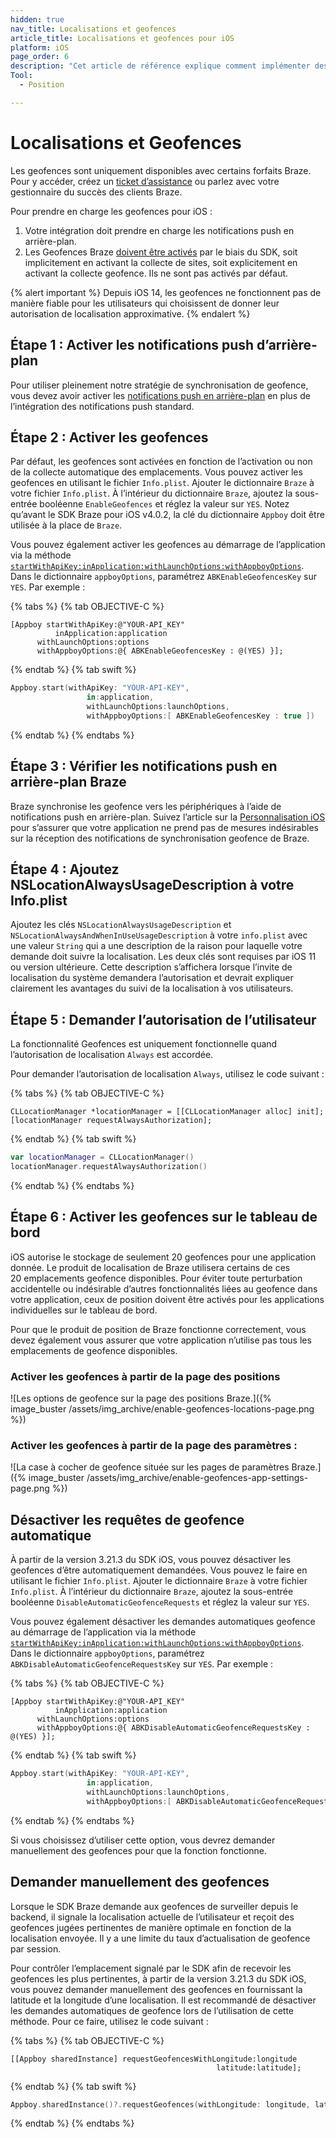 ```yaml
---
hidden: true
nav_title: Localisations et geofences
article_title: Localisations et geofences pour iOS
platform: iOS
page_order: 6
description: "Cet article de référence explique comment implémenter des positions et des geofences dans votre application iOS."
Tool:
  - Position

---
```


# Localisations et Geofences

Les geofences sont uniquement disponibles avec certains forfaits Braze. Pour y accéder, créez un [ticket d’assistance][support] ou parlez avec votre gestionnaire du succès des clients Braze.

Pour prendre en charge les geofences pour iOS :

1. Votre intégration doit prendre en charge les notifications push en arrière-plan.
2. Les Geofences Braze [doivent être activés][1] par le biais du SDK, soit implicitement en activant la collecte de sites, soit explicitement en activant la collecte geofence. Ils ne sont pas activés par défaut.

{% alert important %}
Depuis iOS 14, les geofences ne fonctionnent pas de manière fiable pour les utilisateurs qui choisissent de donner leur autorisation de localisation approximative.
{% endalert %}

## Étape 1 : Activer les notifications push d’arrière-plan

Pour utiliser pleinement notre stratégie de synchronisation de geofence, vous devez avoir activer les [notifications push en arrière-plan][6] en plus de l’intégration des notifications push standard.

## Étape 2 : Activer les geofences

Par défaut, les geofences sont activées en fonction de l’activation ou non de la collecte automatique des emplacements. Vous pouvez activer les geofences en utilisant le fichier `Info.plist`. Ajouter le dictionnaire `Braze` à votre fichier `Info.plist`. À l’intérieur du dictionnaire `Braze`, ajoutez la sous-entrée booléenne `EnableGeofences` et réglez la valeur sur `YES`. Notez qu’avant le SDK Braze pour iOS v4.0.2, la clé du dictionnaire `Appboy` doit être utilisée à la place de `Braze`.

Vous pouvez également activer les geofences au démarrage de l’application via la méthode [`startWithApiKey:inApplication:withLaunchOptions:withAppboyOptions`][4]. Dans le dictionnaire `appboyOptions`, paramétrez `ABKEnableGeofencesKey` sur `YES`. Par exemple :

{% tabs %}
{% tab OBJECTIVE-C %}

```objc
[Appboy startWithApiKey:@"YOUR-API_KEY"
          inApplication:application
      withLaunchOptions:options
      withAppboyOptions:@{ ABKEnableGeofencesKey : @(YES) }];
```

{% endtab %}
{% tab swift %}

```swift
Appboy.start(withApiKey: "YOUR-API-KEY",
                 in:application,
                 withLaunchOptions:launchOptions,
                 withAppboyOptions:[ ABKEnableGeofencesKey : true ])
```

{% endtab %}
{% endtabs %}

## Étape 3 : Vérifier les notifications push en arrière-plan Braze

Braze synchronise les geofence vers les périphériques à l’aide de notifications push en arrière-plan. Suivez l’article sur la [Personnalisation iOS][7] pour s’assurer que votre application ne prend pas de mesures indésirables sur la réception des notifications de synchronisation geofence de Braze.

## Étape 4 : Ajoutez NSLocationAlwaysUsageDescription à votre Info.plist

Ajoutez les clés `NSLocationAlwaysUsageDescription` et `NSLocationAlwaysAndWhenInUseUsageDescription` à votre `info.plist` avec une valeur `String` qui a une description de la raison pour laquelle votre demande doit suivre la localisation. Les deux clés sont requises par iOS 11 ou version ultérieure.
Cette description s’affichera lorsque l’invite de localisation du système demandera l’autorisation et devrait expliquer clairement les avantages du suivi de la localisation à vos utilisateurs.

## Étape 5 : Demander l’autorisation de l’utilisateur

La fonctionnalité Geofences est uniquement fonctionnelle quand l’autorisation de localisation `Always` est accordée.

Pour demander l’autorisation de localisation `Always`, utilisez le code suivant :

{% tabs %}
{% tab OBJECTIVE-C %}

```objc
CLLocationManager *locationManager = [[CLLocationManager alloc] init];
[locationManager requestAlwaysAuthorization];
```

{% endtab %}
{% tab swift %}

```swift
var locationManager = CLLocationManager()
locationManager.requestAlwaysAuthorization()
```

{% endtab %}
{% endtabs %}

## Étape 6 : Activer les geofences sur le tableau de bord

iOS autorise le stockage de seulement 20 geofences pour une application donnée. Le produit de localisation de Braze utilisera certains de ces 20 emplacements geofence disponibles. Pour éviter toute perturbation accidentelle ou indésirable d’autres fonctionnalités liées au geofence dans votre application, ceux de position doivent être activés pour les applications individuelles sur le tableau de bord.

Pour que le produit de position de Braze fonctionne correctement, vous devez également vous assurer que votre application n’utilise pas tous les emplacements de geofence disponibles.

### Activer les geofences à partir de la page des positions

![Les options de geofence sur la page des positions Braze.]({% image_buster /assets/img_archive/enable-geofences-locations-page.png %})

### Activer les geofences à partir de la page des paramètres :

![La case à cocher de geofence située sur les pages de paramètres Braze.]({% image_buster /assets/img_archive/enable-geofences-app-settings-page.png %})

## Désactiver les requêtes de geofence automatique

À partir de la version 3.21.3 du SDK iOS, vous pouvez désactiver les geofences d’être automatiquement demandées. Vous pouvez le faire en utilisant le fichier `Info.plist`. Ajouter le dictionnaire `Braze` à votre fichier `Info.plist`. À l’intérieur du dictionnaire `Braze`, ajoutez la sous-entrée booléenne `DisableAutomaticGeofenceRequests` et réglez la valeur sur `YES`.

Vous pouvez également désactiver les demandes automatiques geofence au démarrage de l’application via la méthode [`startWithApiKey:inApplication:withLaunchOptions:withAppboyOptions`][4]. Dans le dictionnaire `appboyOptions`, paramétrez `ABKDisableAutomaticGeofenceRequestsKey` sur `YES`. Par exemple :

{% tabs %}
{% tab OBJECTIVE-C %}

```objc
[Appboy startWithApiKey:@"YOUR-API_KEY"
          inApplication:application
      withLaunchOptions:options
      withAppboyOptions:@{ ABKDisableAutomaticGeofenceRequestsKey : @(YES) }];
```

{% endtab %}
{% tab swift %}

```swift
Appboy.start(withApiKey: "YOUR-API-KEY",
                 in:application,
                 withLaunchOptions:launchOptions,
                 withAppboyOptions:[ ABKDisableAutomaticGeofenceRequestsKey : true ])
```

{% endtab %}
{% endtabs %}

Si vous choisissez d’utiliser cette option, vous devrez demander manuellement des geofences pour que la fonction fonctionne.

## Demander manuellement des geofences

Lorsque le SDK Braze demande aux geofences de surveiller depuis le backend, il signale la localisation actuelle de l’utilisateur et reçoit des geofences jugées pertinentes de manière optimale en fonction de la localisation envoyée. Il y a une limite du taux d’actualisation de geofence par session.

Pour contrôler l’emplacement signalé par le SDK afin de recevoir les geofences les plus pertinentes, à partir de la version 3.21.3 du SDK iOS, vous pouvez demander manuellement des geofences en fournissant la latitude et la longitude d’une localisation. Il est recommandé de désactiver les demandes automatiques de geofence lors de l’utilisation de cette méthode. Pour ce faire, utilisez le code suivant :

{% tabs %}
{% tab OBJECTIVE-C %}

```objc
[[Appboy sharedInstance] requestGeofencesWithLongitude:longitude
                                              latitude:latitude];
```

{% endtab %}
{% tab swift %}

```swift
Appboy.sharedInstance()?.requestGeofences(withLongitude: longitude, latitude: latitude)
```

{% endtab %}
{% endtabs %}

[1]: {{site.baseurl}}/developer_guide/platform_integration_guides/swift/analytics/location_tracking/#enabling-automatic-location-tracking
[4]: https://appboy.github.io/appboy-ios-sdk/docs/interface_appboy.html#aa9f1bd9e4a5c082133dd9cc344108b24
[6]: {{site.baseurl}}/developer_guide/platform_integration_guides/swift/push_notifications/silent_push_notifications/#use-silent-remote-notifications-to-trigger-background-work
[7]: {{site.baseurl}}/developer_guide/platform_integration_guides/swift/push_notifications/customization/ignoring_internal_push/
[support]: {{site.baseurl}}/braze_support/

